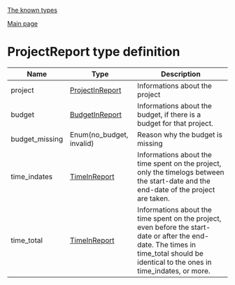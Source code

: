 
[The known types](./README.md)

[Main page](../README.md)

# ProjectReport type definition

Name    |   Type  |  Description
--------|---------|-------------
project | [ProjectInReport](../types/ProjectInReport.md) | Informations about the project
budget | [BudgetInReport](../types/BudgetInReport.md) | Informations about the budget, if there is a budget for that project.
budget_missing | Enum(no_budget, invalid) | Reason why the budget is missing
time_indates | [TimeInReport](../types/TimeInReport.md) | Informations about the time spent on the project, only the timelogs between the start-date and the end-date of the project are taken.
time_total | [TimeInReport](../types/TimeInReport.md) | Informations about the time spent on the project, even before the start-date or after the end-date. The times in time_total should be identical to the ones in time_indates, or more.



